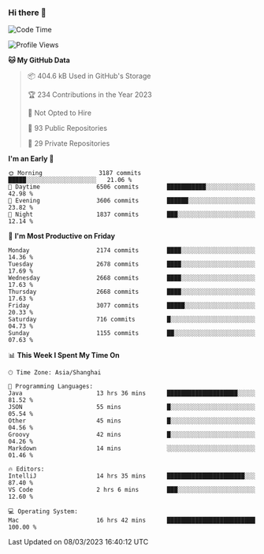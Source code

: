 ### Hi there 👋

<!--
**qbosen/qbosen** is a ✨ _special_ ✨ repository because its `README.md` (this file) appears on your GitHub profile.

Here are some ideas to get you started:

- 🔭 I’m currently working on ...
- 🌱 I’m currently learning ...
- 👯 I’m looking to collaborate on ...
- 🤔 I’m looking for help with ...
- 💬 Ask me about ...
- 📫 How to reach me: ...
- 😄 Pronouns: ...
- ⚡ Fun fact: ...
-->

<!--START_SECTION:waka-->
![Code Time](http://img.shields.io/badge/Code%20Time-1%2C196%20hrs-blue)

![Profile Views](http://img.shields.io/badge/Profile%20Views-0-blue)

**🐱 My GitHub Data** 

> 📦 404.6 kB Used in GitHub's Storage 
 > 
> 🏆 234 Contributions in the Year 2023
 > 
> 🚫 Not Opted to Hire
 > 
> 📜 93 Public Repositories 
 > 
> 🔑 29 Private Repositories 
 > 
**I'm an Early 🐤** 

```text
🌞 Morning                3187 commits        █████░░░░░░░░░░░░░░░░░░░░   21.06 % 
🌆 Daytime                6506 commits        ███████████░░░░░░░░░░░░░░   42.98 % 
🌃 Evening                3606 commits        ██████░░░░░░░░░░░░░░░░░░░   23.82 % 
🌙 Night                  1837 commits        ███░░░░░░░░░░░░░░░░░░░░░░   12.14 % 
```
📅 **I'm Most Productive on Friday** 

```text
Monday                   2174 commits        ████░░░░░░░░░░░░░░░░░░░░░   14.36 % 
Tuesday                  2678 commits        ████░░░░░░░░░░░░░░░░░░░░░   17.69 % 
Wednesday                2668 commits        ████░░░░░░░░░░░░░░░░░░░░░   17.63 % 
Thursday                 2668 commits        ████░░░░░░░░░░░░░░░░░░░░░   17.63 % 
Friday                   3077 commits        █████░░░░░░░░░░░░░░░░░░░░   20.33 % 
Saturday                 716 commits         █░░░░░░░░░░░░░░░░░░░░░░░░   04.73 % 
Sunday                   1155 commits        ██░░░░░░░░░░░░░░░░░░░░░░░   07.63 % 
```


📊 **This Week I Spent My Time On** 

```text
🕑︎ Time Zone: Asia/Shanghai

💬 Programming Languages: 
Java                     13 hrs 36 mins      ████████████████████░░░░░   81.52 % 
JSON                     55 mins             █░░░░░░░░░░░░░░░░░░░░░░░░   05.54 % 
Other                    45 mins             █░░░░░░░░░░░░░░░░░░░░░░░░   04.56 % 
Groovy                   42 mins             █░░░░░░░░░░░░░░░░░░░░░░░░   04.26 % 
Markdown                 14 mins             ░░░░░░░░░░░░░░░░░░░░░░░░░   01.46 % 

🔥 Editors: 
IntelliJ                 14 hrs 35 mins      ██████████████████████░░░   87.40 % 
VS Code                  2 hrs 6 mins        ███░░░░░░░░░░░░░░░░░░░░░░   12.60 % 

💻 Operating System: 
Mac                      16 hrs 42 mins      █████████████████████████   100.00 % 
```


 Last Updated on 08/03/2023 16:40:12 UTC
<!--END_SECTION:waka-->
